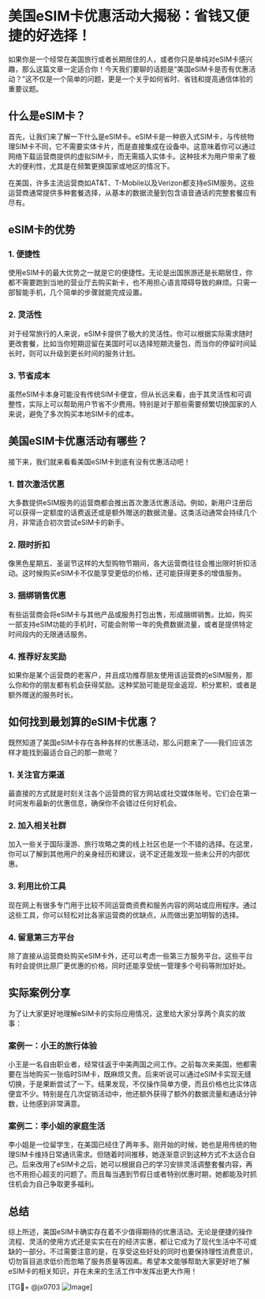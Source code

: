 # 美国eSIM卡优惠活动大揭秘：省钱又便捷的好选择！

如果你是一个经常在美国旅行或者长期居住的人，或者你只是单纯对eSIM卡感兴趣，那么这篇文章一定适合你！今天我们要聊的话题是“美国eSIM卡是否有优惠活动？”这不仅是一个简单的问题，更是一个关乎如何省时、省钱和提高通信体验的重要议题。

## 什么是eSIM卡？

首先，让我们来了解一下什么是eSIM卡。eSIM卡是一种嵌入式SIM卡，与传统物理SIM卡不同，它不需要实体卡片，而是直接集成在设备中。这意味着你可以通过网络下载运营商提供的虚拟SIM卡，而无需插入实体卡。这种技术为用户带来了极大的便利性，尤其是在频繁更换国家或地区的情况下。

在美国，许多主流运营商如AT&T、T-Mobile以及Verizon都支持eSIM服务。这些运营商通常提供多种套餐选择，从基本的数据流量到包含语音通话的完整套餐应有尽有。

## eSIM卡的优势

### 1. **便捷性**
   使用eSIM卡的最大优势之一就是它的便捷性。无论是出国旅游还是长期居住，你都不需要跑到当地的营业厅去购买新卡，也不用担心语言障碍导致的麻烦。只需一部智能手机，几个简单的步骤就能完成设置。

### 2. **灵活性**
   对于经常旅行的人来说，eSIM卡提供了极大的灵活性。你可以根据实际需求随时更改套餐，比如当你短期逗留在美国时可以选择短期流量包，而当你的停留时间延长时，则可以升级到更长时间的服务计划。

### 3. **节省成本**
   虽然eSIM卡本身可能没有传统SIM卡便宜，但从长远来看，由于其灵活性和可调整性，实际上可以帮助用户节省不少费用。特别是对于那些需要频繁切换国家的人来说，避免了多次购买本地SIM卡的成本。

## 美国eSIM卡优惠活动有哪些？

接下来，我们就来看看美国eSIM卡到底有没有优惠活动吧！

### 1. **首次激活优惠**
   大多数提供eSIM服务的运营商都会推出首次激活优惠活动。例如，新用户注册后可以获得一定额度的话费返还或是额外赠送的数据流量。这类活动通常会持续几个月，非常适合初次尝试eSIM卡的新手。

### 2. **限时折扣**
   像黑色星期五、圣诞节这样的大型购物节期间，各大运营商往往会推出限时折扣活动。这时候购买eSIM卡不仅能享受更低的价格，还可能获得更多的增值服务。

### 3. **捆绑销售优惠**
   有些运营商会将eSIM卡与其他产品或服务打包出售，形成捆绑销售。比如，购买一部支持eSIM功能的手机时，可能会附带一年的免费数据流量，或者是提供特定时间段内的无限通话服务。

### 4. **推荐好友奖励**
   如果你是某个运营商的老客户，并且成功推荐朋友使用该运营商的eSIM服务，那么你和你的朋友都有机会获得奖励。这种奖励可能是现金返现、积分累积，或者是额外赠送的服务时长。

## 如何找到最划算的eSIM卡优惠？

既然知道了美国eSIM卡存在各种各样的优惠活动，那么问题来了——我们应该怎样才能找到最适合自己的那一款呢？

### 1. **关注官方渠道**
   最直接的方式就是时刻关注各个运营商的官方网站或社交媒体账号。它们会在第一时间发布最新的优惠信息，确保你不会错过任何好机会。

### 2. **加入相关社群**
   加入一些关于国际漫游、旅行攻略之类的线上社区也是一个不错的选择。在这里，你可以了解到其他用户的亲身经历和建议，说不定还能发现一些未公开的内部优惠。

### 3. **利用比价工具**
   现在网上有很多专门用于比较不同运营商资费和服务内容的网站或应用程序。通过这些工具，你可以轻松对比各家运营商的优缺点，从而做出更加明智的选择。

### 4. **留意第三方平台**
   除了直接从运营商处购买eSIM卡外，还可以考虑一些第三方服务平台。这些平台有时会提供比原厂更优惠的价格，同时还能享受统一管理多个号码等附加好处。

## 实际案例分享

为了让大家更好地理解eSIM卡的实际应用情况，这里给大家分享两个真实的故事：

### 案例一：小王的旅行体验
小王是一名自由职业者，经常往返于中美两国之间工作。之前每次来美国，他都需要在当地购买一张临时SIM卡，既麻烦又贵。后来听说可以通过eSIM卡实现无缝切换，于是果断尝试了一下。结果发现，不仅操作简单方便，而且价格也比实体店便宜不少。特别是在几次促销活动中，他还额外获得了额外的数据流量和通话分钟数，让他感到非常满意。

### 案例二：李小姐的家庭生活
李小姐是一位留学生，在美国已经住了两年多。刚开始的时候，她也是用传统的物理SIM卡维持日常通讯需求。但随着时间推移，她逐渐意识到这种方式不太适合自己。后来改用了eSIM卡之后，她可以根据自己的学习安排灵活调整套餐内容，再也不用担心超支的问题了。而且每当遇到节假日或者特别优惠时期，她都能及时抓住机会为自己争取更多福利。

## 总结

综上所述，美国eSIM卡确实存在着不少值得期待的优惠活动。无论是便捷的操作流程、灵活的使用方式还是实实在在的经济实惠，都让它成为了现代生活中不可或缺的一部分。不过需要注意的是，在享受这些好处的同时也要保持理性消费意识，切勿盲目追求低价而忽略了服务质量等因素。希望本文能够帮助大家更好地了解eSIM卡的相关知识，并在未来的生活工作中发挥出更大作用！

[TG💪+ @jx0703 ![Image](https://github.com/user-attachments/assets/dbca1d08-cadb-493c-b0ec-ad6f7a83f270)]